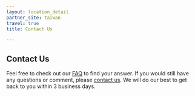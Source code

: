 ```yaml
---
layout: location_detail
partner_site: taiwan
travel: true
title: Contact Us

---
```


## Contact Us

Feel free to check out our [FAQ](https://sicss.io/2022/taiwan/faq) to find your answer. If you would still have any questions or comment, please [contact us](mailto:sicss.taiwan.2021@gmail.com). We will do our best to get back to you within 3 business days.
